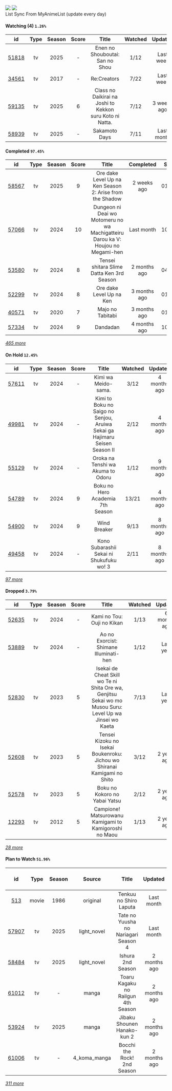 [![](https://img.shields.io/badge/MyAnimeList-2E51A2?logo=MyAnimeList&logoColor=FFFFFF&style=flat)](https://myanimelist.net/profile/Faelayis)
[![](https://img.shields.io/badge/Anilist-02A9FF?logo=AniList&logoColor=FFFFFF&style=flat)](https://anilist.co/user/Faelayis/)<br>
List Sync From MyAnimeList (update every day)

#### Watching (4) ``1.26%``

|                      id                      | Type | Season | Score |                           Title                          | Watched |   Updated   | Start Date |
| :------------------------------------------: | :--: | :----: | :---: | :------------------------------------------------------: | :-----: | :---------: | :--------: |
| [51818](https://myanimelist.net/anime/51818) |  tv  |  2025  |   -   |              Enen no Shouboutai: San no Shou             |   1/12  |  Last week  | 04/08/2025 |
| [34561](https://myanimelist.net/anime/34561) |  tv  |  2017  |   -   |                        Re:Creators                       |   7/22  |  Last week  | 03/31/2025 |
| [59135](https://myanimelist.net/anime/59135) |  tv  |  2025  |   6   | Class no Daikirai na Joshi to Kekkon suru Koto ni Natta. |   7/12  | 3 weeks ago | 02/23/2025 |
| [58939](https://myanimelist.net/anime/58939) |  tv  |  2025  |   -   |                       Sakamoto Days                      |   7/11  |  Last month | 01/19/2025 |

*[](https://github.com/Faelayis/MyAnimeList-History/blob/master/List/Anime/watching.md)*

#### Completed ``97.45%``

|                      id                      |    Type    | Season | Score |                                                   Title                                                   |   Completed   | Start Date | Finish Date |
| :------------------------------------------: | :--------: | :----: | :---: | :-------------------------------------------------------------------------------------------------------: | :-----------: | :--------: | :---------: |
| [58567](https://myanimelist.net/anime/58567) |     tv     |  2025  |   9   |                          Ore dake Level Up na Ken Season 2: Arise from the Shadow                         |  2 weeks ago  | 01/23/2025 |  03/30/2025 |
| [57066](https://myanimelist.net/anime/57066) |     tv     |  2024  |   10  |              Dungeon ni Deai wo Motomeru no wa Machigatteiru Darou ka V: Houjou no Megami-hen             |   Last month  | 10/05/2024 |  03/18/2025 |
| [53580](https://myanimelist.net/anime/53580) |     tv     |  2024  |   8   |                                 Tensei shitara Slime Datta Ken 3rd Season                                 |  2 months ago | 04/06/2024 |  02/15/2025 |
| [52299](https://myanimelist.net/anime/52299) |     tv     |  2024  |   8   |                                          Ore dake Level Up na Ken                                         |  3 months ago | 01/22/2025 |  01/23/2025 |
| [40571](https://myanimelist.net/anime/40571) |     tv     |  2020  |   7   |                                              Majo no Tabitabi                                             |  3 months ago | 01/01/2025 |  01/01/2025 |
| [57334](https://myanimelist.net/anime/57334) |     tv     |  2024  |   9   |                                                  Dandadan                                                 |  4 months ago | 10/06/2024 |  12/20/2024 |


*[465 more](https://github.com/Faelayis/MyAnimeList-History/blob/master/List/Anime/completed.md)*

#### On Hold ``12.45%``

|                      id                      |   Type  | Season | Score |                                                     Title                                                     | Watched |    Updated    | Start Date |
| :------------------------------------------: | :-----: | :----: | :---: | :-----------------------------------------------------------------------------------------------------------: | :-----: | :-----------: | :--------: |
| [57611](https://myanimelist.net/anime/57611) |    tv   |  2024  |   -   |                                              Kimi wa Meido-sama.                                              |   3/12  |  4 months ago | 10/20/2024 |
| [49981](https://myanimelist.net/anime/49981) |    tv   |  2024  |   -   |                   Kimi to Boku no Saigo no Senjou, Aruiwa Sekai ga Hajimaru Seisen Season II                  |   2/12  |  4 months ago | 07/20/2024 |
| [55129](https://myanimelist.net/anime/55129) |    tv   |  2024  |   -   |                                       Oroka na Tenshi wa Akuma to Odoru                                       |   1/12  |  9 months ago | 05/23/2024 |
| [54789](https://myanimelist.net/anime/54789) |    tv   |  2024  |   9   |                                        Boku no Hero Academia 7th Season                                       |  13/21  |  4 months ago | 05/07/2024 |
| [54900](https://myanimelist.net/anime/54900) |    tv   |  2024  |   9   |                                                  Wind Breaker                                                 |   9/13  |  8 months ago | 04/14/2024 |
| [49458](https://myanimelist.net/anime/49458) |    tv   |  2024  |   -   |                                    Kono Subarashii Sekai ni Shukufuku wo! 3                                   |   2/11  |  8 months ago | 04/11/2024 |


*[97 more](https://github.com/Faelayis/MyAnimeList-History/blob/master/List/Anime/on_hold.md)*

#### Dropped ``3.79%``

|                      id                      | Type | Season | Score |                                                   Title                                                   | Watched |    Updated   | Start Date |
| :------------------------------------------: | :--: | :----: | :---: | :-------------------------------------------------------------------------------------------------------: | :-----: | :----------: | :--------: |
| [52635](https://myanimelist.net/anime/52635) |  tv  |  2024  |   -   |                                         Kami no Tou: Ouji no Kikan                                        |   1/13  | 6 months ago | 07/14/2024 |
| [53889](https://myanimelist.net/anime/53889) |  tv  |  2024  |   -   |                                   Ao no Exorcist: Shimane Illuminati-hen                                  |   1/12  |   Last year  | 01/10/2024 |
| [52830](https://myanimelist.net/anime/52830) |  tv  |  2023  |   5   | Isekai de Cheat Skill wo Te ni Shita Ore wa, Genjitsu Sekai wo mo Musou Suru: Level Up wa Jinsei wo Kaeta |   7/13  |   Last year  | 04/04/2023 |
| [52608](https://myanimelist.net/anime/52608) |  tv  |  2023  |   5   |                  Tensei Kizoku no Isekai Boukenroku: Jichou wo Shiranai Kamigami no Shito                 |   3/12  |  2 years ago | 04/03/2023 |
| [52578](https://myanimelist.net/anime/52578) |  tv  |  2023  |   5   |                                       Boku no Kokoro no Yabai Yatsu                                       |   2/12  |  2 years ago | 04/02/2023 |
| [12293](https://myanimelist.net/anime/12293) |  tv  |  2012  |   5   |                           Campione! Matsurowanu Kamigami to Kamigoroshi no Maou                           |   1/13  |  2 years ago | 03/20/2023 |


*[28 more](https://github.com/Faelayis/MyAnimeList-History/blob/master/List/Anime/dropped.md)*

#### Plan to Watch ``51.96%``

|                      id                      |    Type    | Season |    Source    |                                                        Title                                                        |    Updated    | Plan Start Date |
| :------------------------------------------: | :--------: | :----: | :----------: | :-----------------------------------------------------------------------------------------------------------------: | :-----------: | :-------------: |
|   [513](https://myanimelist.net/anime/513)   |    movie   |  1986  |   original   |                                                Tenkuu no Shiro Laputa                                               |   Last month  |        -        |
| [57907](https://myanimelist.net/anime/57907) |     tv     |  2025  |  light_novel |                                         Tate no Yuusha no Nariagari Season 4                                        |   Last month  |        -        |
| [58484](https://myanimelist.net/anime/58484) |     tv     |  2025  |  light_novel |                                                  Ishura 2nd Season                                                  |  2 months ago |        -        |
| [61012](https://myanimelist.net/anime/61012) |     tv     |    -   |     manga    |                                          Toaru Kagaku no Railgun 4th Season                                         |  2 months ago |        -        |
| [53924](https://myanimelist.net/anime/53924) |     tv     |  2025  |     manga    |                                             Jibaku Shounen Hanako-kun 2                                             |  2 months ago |        -        |
| [61006](https://myanimelist.net/anime/61006) |     tv     |    -   | 4_koma_manga |                                             Bocchi the Rock! 2nd Season                                             |  2 months ago |        -        |


*[311 more](https://github.com/Faelayis/MyAnimeList-History/blob/master/List/Anime/plan_to_watch.md)*
